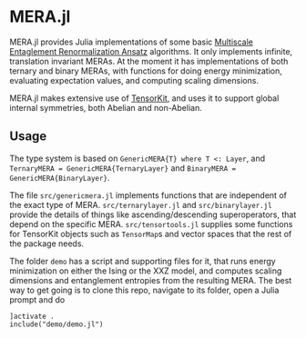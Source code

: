 # MERA.jl

MERA.jl provides Julia implementations of some basic [Multiscale Entaglement Renormalization Ansatz](https://arxiv.org/abs/quant-ph/0610099) algorithms. It only implements infinite, translation invariant MERAs. At the moment it has implementations of both ternary and binary MERAs, with functions for doing energy minimization, evaluating expectation values, and computing scaling dimensions.

MERA.jl makes extensive use of [TensorKit](https://github.com/Jutho/TensorKit.jl), and uses it to support global internal symmetries, both Abelian and non-Abelian.

## Usage

The type system is based on `GenericMERA{T} where T <: Layer`, and `TernaryMERA = GenericMERA{TernaryLayer}` and `BinaryMERA = GenericMERA{BinaryLayer}`.

The file `src/genericmera.jl` implements functions that are independent of the exact type of MERA. `src/ternarylayer.jl` and `src/binarylayer.jl` provide the details of things like ascending/descending superoperators, that depend on the specific MERA. `src/tensortools.jl` supplies some functions for TensorKit objects such as `TensorMap`s and vector spaces that the rest of the package needs.

The folder `demo` has a script and supporting files for it, that runs energy minimization on either the Ising or the XXZ model, and computes scaling dimensions and entanglement entropies from the resulting MERA. The best way to get going is to clone this repo, navigate to its folder, open a Julia prompt and do
```
]activate .
include("demo/demo.jl")
```
